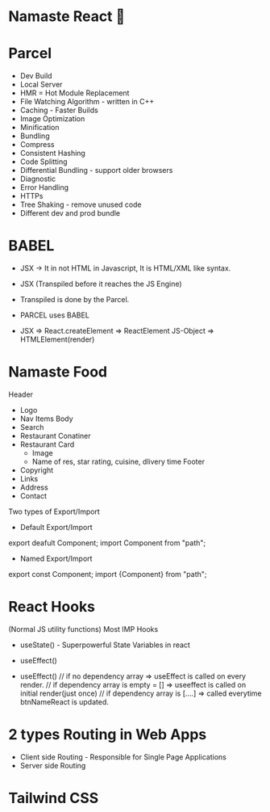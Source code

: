 # Namaste React 🚀

# Parcel

- Dev Build
- Local Server
- HMR = Hot Module Replacement
- File Watching Algorithm - written in C++
- Caching - Faster Builds
- Image Optimization
- Minification
- Bundling
- Compress
- Consistent Hashing
- Code Splitting
- Differential Bundling - support older browsers
- Diagnostic
- Error Handling
- HTTPs
- Tree Shaking - remove unused code
- Different dev and prod bundle

# BABEL

- JSX -> It in not HTML in Javascript, It is HTML/XML like syntax.
- JSX (Transpiled before it reaches the JS Engine)
- Transpiled is done by the Parcel.
- PARCEL uses BABEL

- JSX => React.createElement => ReactElement JS-Object => HTMLElement(render)

# Namaste Food

Header

- Logo
- Nav Items
  Body
- Search
- Restaurant Conatiner
- Restaurant Card
  - Image
  - Name of res, star rating, cuisine, dlivery time
    Footer
- Copyright
- Links
- Address
- Contact

Two types of Export/Import

- Default Export/Import

export deafult Component;
import Component from "path";

- Named Export/Import

export const Component;
import {Component} from "path";

# React Hooks

(Normal JS utility functions)
Most IMP Hooks

- useState() - Superpowerful State Variables in react
- useEffect()

- useEffect()
  // if no dependency array => useEffect is called on every render.
  // if dependency array is empty = [] => useeffect is called on initial render(just once)
  // if dependency array is [....] => called everytime btnNameReact is updated.

# 2 types Routing in Web Apps

- Client side Routing - Responsible for Single Page Applications
- Server side Routing

# Tailwind CSS
